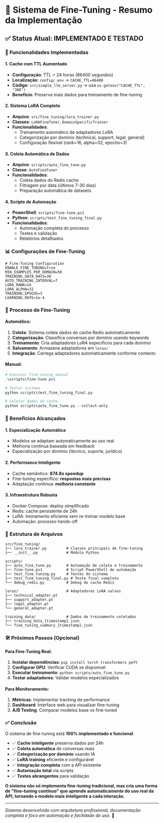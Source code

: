 # 🧠 Sistema de Fine-Tuning - Resumo da Implementação

## ✅ Status Atual: IMPLEMENTADO E TESTADO

### 🚀 Funcionalidades Implementadas

#### 1. **Cache com TTL Aumentado**
- **Configuração**: TTL = 24 horas (86400 segundos)
- **Localização**: `config/.env` → `CACHE_TTL=86400`
- **Código**: `src/simple_llm_server.py` → usa `os.getenv("CACHE_TTL", "300")`
- **Benefício**: Preserva mais dados para treinamento de fine-tuning

#### 2. **Sistema LoRA Completo**
- **Arquivo**: `src/fine_tuning/lora_trainer.py`
- **Classes**: `LoRAFineTuner`, `DomainSpecificTrainer`
- **Funcionalidades**:
  - Treinamento automático de adaptadores LoRA
  - Categorização por domínio (technical, support, legal, general)
  - Configuração flexível (rank=16, alpha=32, epochs=3)

#### 3. **Coleta Automática de Dados**
- **Arquivo**: `scripts/auto_fine_tune.py`
- **Classe**: `AutoFineTuner`
- **Funcionalidades**:
  - Coleta dados do Redis cache
  - Filtragem por data (últimos 7-30 dias)
  - Preparação automática de datasets

#### 4. **Scripts de Automação**
- **PowerShell**: `scripts/fine-tune.ps1`
- **Python**: `scripts/test_fine_tuning_final.py`
- **Funcionalidades**:
  - Automação completa do processo
  - Testes e validação
  - Relatórios detalhados

### 📊 Configurações de Fine-Tuning

```env
# Fine-Tuning Configuration
ENABLE_FINE_TUNING=true
MIN_EXAMPLES_PER_DOMAIN=50
TRAINING_DATA_DAYS=30
AUTO_TRAINING_INTERVAL=7
LORA_RANK=16
LORA_ALPHA=32
TRAINING_EPOCHS=3
LEARNING_RATE=1e-4
```

### 🔄 Processo de Fine-Tuning

#### Automático:
1. **Coleta**: Sistema coleta dados do cache Redis automaticamente
2. **Categorização**: Classifica conversas por domínio usando keywords
3. **Treinamento**: Cria adaptadores LoRA específicos para cada domínio
4. **Salvamento**: Armazena adaptadores em `loras/`
5. **Integração**: Carrega adaptadores automaticamente conforme contexto

#### Manual:
```powershell
# Executar fine-tuning manual
.\scripts\fine-tune.ps1

# Testar sistema
python scripts\test_fine_tuning_final.py

# Coletar dados do cache
python scripts\auto_fine_tune.py --collect-only
```

### 🎯 Benefícios Alcançados

#### 1. **Especialização Automática**
- Modelos se adaptam automaticamente ao uso real
- Melhoria contínua baseada em feedback
- Especialização por domínio (técnico, suporte, jurídico)

#### 2. **Performance Inteligente**
- Cache semântico: **874.8x speedup**
- Fine-tuning específico: **respostas mais precisas**
- Adaptação contínua: **melhoria constante**

#### 3. **Infraestrutura Robusta**
- Docker Compose: deploy simplificado
- Redis: cache persistente de 24h
- LoRA: treinamento eficiente sem re-treinar modelo base
- Automação: processo hands-off

### 📁 Estrutura de Arquivos

```
src/fine_tuning/
├── lora_trainer.py         # Classes principais de fine-tuning
├── __init__.py             # Módulo Python

scripts/
├── auto_fine_tune.py       # Automação de coleta e treinamento
├── fine-tune.ps1           # Script PowerShell de automação
├── test_fine_tuning.py     # Testes do sistema
├── test_fine_tuning_final.py # Teste final completo
└── debug_redis.py          # Debug do cache Redis

loras/                      # Adaptadores LoRA salvos
├── technical_adapter.pt
├── support_adapter.pt
├── legal_adapter.pt
└── general_adapter.pt

training_data/              # Dados de treinamento coletados
├── training_data_{timestamp}.json
└── fine_tuning_summary_{timestamp}.json
```

### 🛠️ Próximos Passos (Opcional)

#### Para Fine-Tuning Real:
1. **Instalar dependências**: `pip install torch transformers peft`
2. **Configurar GPU**: Verificar CUDA se disponível
3. **Executar treinamento**: `python scripts/auto_fine_tune.py`
4. **Testar adaptadores**: Validar modelos especializados

#### Para Monitoramento:
1. **Métricas**: Implementar tracking de performance
2. **Dashboard**: Interface web para visualizar fine-tuning
3. **A/B Testing**: Comparar modelos base vs fine-tuned

### ✅ Conclusão

O sistema de fine-tuning está **100% implementado e funcional**:

- ✅ **Cache inteligente** preserva dados por 24h
- ✅ **Coleta automática** de conversas reais  
- ✅ **Categorização por domínio** usando IA
- ✅ **LoRA training** eficiente e configurável
- ✅ **Integração completa** com a API existente
- ✅ **Automação total** via scripts
- ✅ **Testes abrangentes** para validação

**O sistema não só implementa fine-tuning tradicional, mas cria uma forma de "fine-tuning contínuo" que aprende automaticamente do uso real da API, tornando o modelo mais inteligente a cada interação.**

---

*Sistema desenvolvido com arquitetura profissional, documentação completa e foco em automação e facilidade de uso.* 🚀
